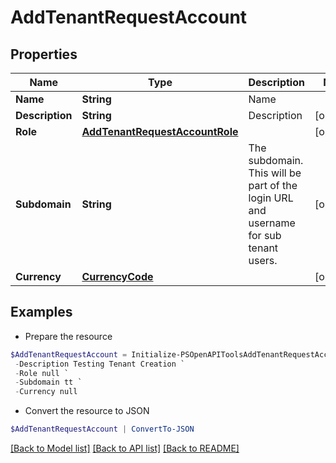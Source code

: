 # AddTenantRequestAccount
## Properties

Name | Type | Description | Notes
------------ | ------------- | ------------- | -------------
**Name** | **String** | Name | 
**Description** | **String** | Description | [optional] 
**Role** | [**AddTenantRequestAccountRole**](AddTenantRequestAccountRole.md) |  | [optional] 
**Subdomain** | **String** | The subdomain. This will be part of the login URL and username for sub tenant users. | [optional] 
**Currency** | [**CurrencyCode**](CurrencyCode.md) |  | [optional] 

## Examples

- Prepare the resource
```powershell
$AddTenantRequestAccount = Initialize-PSOpenAPIToolsAddTenantRequestAccount  -Name Test Tenant `
 -Description Testing Tenant Creation `
 -Role null `
 -Subdomain tt `
 -Currency null
```

- Convert the resource to JSON
```powershell
$AddTenantRequestAccount | ConvertTo-JSON
```

[[Back to Model list]](../README.md#documentation-for-models) [[Back to API list]](../README.md#documentation-for-api-endpoints) [[Back to README]](../README.md)

